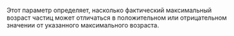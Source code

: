 Этот параметр определяет, насколько фактический максимальный возраст частиц может отличаться в положительном или отрицательном значении от указанного максимального возраста.